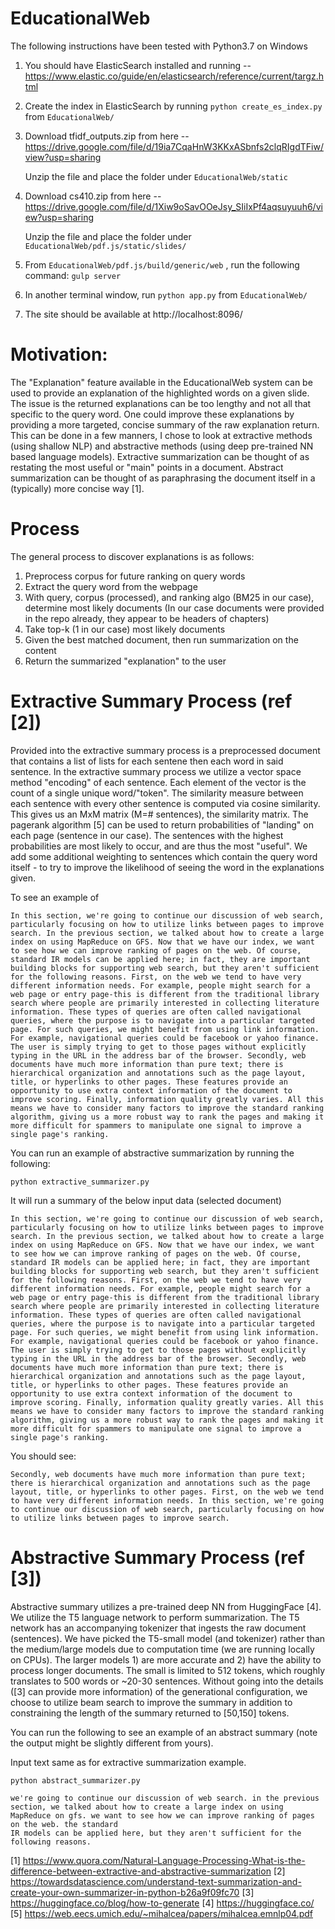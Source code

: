 
# EducationalWeb

The following instructions have been tested with Python3.7 on Windows

1. You should have ElasticSearch installed and running -- https://www.elastic.co/guide/en/elasticsearch/reference/current/targz.html

2. Create the index in ElasticSearch by running `python create_es_index.py` from `EducationalWeb/`

3. Download tfidf_outputs.zip from here -- https://drive.google.com/file/d/19ia7CqaHnW3KKxASbnfs2clqRIgdTFiw/view?usp=sharing
   
   Unzip the file and place the folder under `EducationalWeb/static`

4. Download cs410.zip from here -- https://drive.google.com/file/d/1Xiw9oSavOOeJsy_SIiIxPf4aqsuyuuh6/view?usp=sharing
   
   Unzip the file and place the folder under `EducationalWeb/pdf.js/static/slides/`
   
5. From `EducationalWeb/pdf.js/build/generic/web` , run the following command: `gulp server`

6. In another terminal window, run `python app.py` from `EducationalWeb/`

7. The site should be available at http://localhost:8096/


# Motivation:

The "Explanation" feature available in the EducationalWeb system can be used to provide an explanation of the highlighted words on a given slide. The issue is the returned explanations can be too lengthy and not all that specific to the query word. One could improve these explanations by providing a more targeted, concise summary of the raw explanation return. This can be done in a few manners, I chose to look at extractive methods (using shallow NLP) and abstractive methods (using deep pre-trained NN based language models). Extractive summarization can be thought of as restating the most useful or "main" points in a document. Abstract summarization can be thought of as paraphrasing the document itself in a (typically) more concise way [1].

# Process
The general process to discover explanations is as follows:
1. Preprocess corpus for future ranking on query words
2. Extract the query word from the webpage
3. With query, corpus (processed), and ranking algo (BM25 in our case), determine most likely documents
(In our case documents were provided in the repo already, they appear to be headers of chapters)
4. Take top-k (1 in our case) most likely documents
5. Given the best matched document, then run summarization on the content
6. Return the summarized "explanation" to the user

# Extractive Summary Process (ref [2])
Provided into the extractive summary process is a preprocessed document that contains a list of lists for each sentene then each word in said sentence. In the extractive summary process we utilize a vector space method "encoding" of each sentence. Each element of the vector is the count of a single unique word/"token". The similarity measure between each sentence with every other sentence is computed via cosine similarity. This gives us an MxM matrix (M=# sentences), the similarity matrix. The pagerank algorithm [5] can be used to return probabilities of "landing" on each page (sentence in our case). The sentences with the highest probabilities are most likely to occur, and are thus the most "useful". We add some additional weighting to sentences which contain the query word itself - to try to improve the likelihood of seeing the word in the explanations given.

To see an example of 

```
In this section, we're going to continue our discussion of web search, particularly focusing on how to utilize links between pages to improve search. In the previous section, we talked about how to create a large index on using MapReduce on GFS. Now that we have our index, we want to see how we can improve ranking of pages on the web. Of course, standard IR models can be applied here; in fact, they are important building blocks for supporting web search, but they aren't sufficient for the following reasons. First, on the web we tend to have very different information needs. For example, people might search for a web page or entry page-this is different from the traditional library search where people are primarily interested in collecting literature information. These types of queries are often called navigational queries, where the purpose is to navigate into a particular targeted page. For such queries, we might benefit from using link information. For example, navigational queries could be facebook or yahoo finance. The user is simply trying to get to those pages without explicitly typing in the URL in the address bar of the browser. Secondly, web documents have much more information than pure text; there is hierarchical organization and annotations such as the page layout, title, or hyperlinks to other pages. These features provide an opportunity to use extra context information of the document to improve scoring. Finally, information quality greatly varies. All this means we have to consider many factors to improve the standard ranking algorithm, giving us a more robust way to rank the pages and making it more difficult for spammers to manipulate one signal to improve a single page's ranking. 
```
You can run an example of abstractive summarization by running the following:

`python extractive_summarizer.py`

It will run a summary of the below input data (selected document)

```
In this section, we're going to continue our discussion of web search, particularly focusing on how to utilize links between pages to improve search. In the previous section, we talked about how to create a large index on using MapReduce on GFS. Now that we have our index, we want to see how we can improve ranking of pages on the web. Of course, standard IR models can be applied here; in fact, they are important building blocks for supporting web search, but they aren't sufficient for the following reasons. First, on the web we tend to have very different information needs. For example, people might search for a web page or entry page-this is different from the traditional library search where people are primarily interested in collecting literature information. These types of queries are often called navigational queries, where the purpose is to navigate into a particular targeted page. For such queries, we might benefit from using link information. For example, navigational queries could be facebook or yahoo finance. The user is simply trying to get to those pages without explicitly typing in the URL in the address bar of the browser. Secondly, web documents have much more information than pure text; there is hierarchical organization and annotations such as the page layout, title, or hyperlinks to other pages. These features provide an opportunity to use extra context information of the document to improve scoring. Finally, information quality greatly varies. All this means we have to consider many factors to improve the standard ranking algorithm, giving us a more robust way to rank the pages and making it more difficult for spammers to manipulate one signal to improve a single page's ranking. 
```

You should see:
```
Secondly, web documents have much more information than pure text; there is hierarchical organization and annotations such as the page layout, title, or hyperlinks to other pages. First, on the web we tend to have very different information needs. In this section, we're going to continue our discussion of web search, particularly focusing on how to utilize links between pages to improve search.
```

# Abstractive Summary Process (ref [3])
Abstractive summary utilizes a pre-trained deep NN from HuggingFace [4]. We utilize the T5 language network to perform summarization. The T5 network has an accompanying tokenizer that ingests the raw document (sentences). We have picked the T5-small model (and tokenizer) rather than the medium/large models due to computation time (we are running locally on CPUs). The larger models 1) are more accurate and 2) have the ability to process longer documents. The small is limited to 512 tokens, which roughly translates to 500 words or ~20-30 sentences. Without going into the details ([3] can provide more information) of the generational configuration, we choose to utilize beam search to improve the summary in addition to constraining the length of the summary returned to [50,150] tokens.

You can run the following to see an example of an abstract summary (note the output might be slightly different from yours).

Input text same as for extractive summarization example.

`python abstract_summarizer.py`


```
we're going to continue our discussion of web search. in the previous section, we talked about how to create a large index on using MapReduce on gfs. we want to see how we can improve ranking of pages on the web. the standard
IR models can be applied here, but they aren't sufficient for the following reasons.
```



[1] https://www.quora.com/Natural-Language-Processing-What-is-the-difference-between-extractive-and-abstractive-summarization
[2] https://towardsdatascience.com/understand-text-summarization-and-create-your-own-summarizer-in-python-b26a9f09fc70
[3] https://huggingface.co/blog/how-to-generate
[4] https://huggingface.co/
[5] https://web.eecs.umich.edu/~mihalcea/papers/mihalcea.emnlp04.pdf
